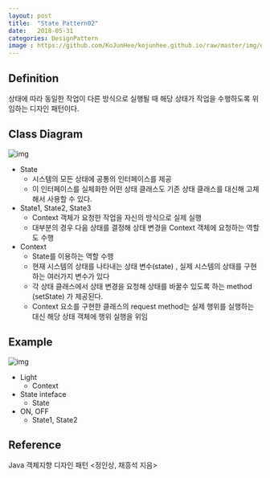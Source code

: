 ```yaml
---
layout: post
title:  "State Pattern02"
date:   2018-05-31
categories: DesignPattern
image : https://github.com/KoJunHee/kojunhee.github.io/raw/master/img/dpci.png
---
```


## Definition 

상태에 따라 동일한 작업이 다른 방식으로 실행될 때 해당 상태가 작업을 수행하도록 위임하는 디자인 패턴이다. 

## Class Diagram

![img](https://github.com/KoJunHee/kojunhee.github.io/raw/master/img/sp031.png) 

- State
  - 시스템의 모든 상태에 공통의 인터페이스를 제공
  - 이 인터페이스를 실체화한 어떤 상태 클래스도 기존 상태 클래스를 대신해 고체해서 사용할 수 있다.
- State1, State2, State3
  - Context 객체가 요청한 작업을 자신의 방식으로 실제 실행
  - 대부분의 경우 다음 상태를 결정해 상태 변경을 Context 객체에 요청하는 역할도 수행 
- Context
  - State를 이용하는 역할 수행
  - 현재 시스템의 상태를 나타내는 상태 변수(state) , 실제 시스템의 상태를 구현하는 여러가지 변수가 있다
  - 각 상태 클래스에서 상태 변경을 요청해 상태를 바꿀수 있도록 하는 method (setState) 가 제공된다.
  - Context 요소를 구현한 클래스의 request method는 실제 행위를 실행하는 대신 해당 상태 객체에 행위 실행을 위임

## Example

![img](https://github.com/KoJunHee/kojunhee.github.io/raw/master/img/sp032.png) 

- Light 
  - Context
- State inteface
  - State
- ON, OFF
  - State1, State2

## Reference

Java 객체지향 디자인 패턴 <정인상, 채흥석 지음>